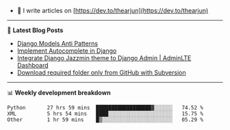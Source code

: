 <!-- ![My Profile Introduction Image](https://i.ibb.co/tLFZ15Q/gh.png) -->
- 📝 I write articles on [https://dev.to/thearjun](https://dev.to/thearjun)

-------

📕 **Latest Blog Posts**
<!-- BLOG-POST-LIST:START -->
- [Django Models Anti Patterns](https://dev.to/thearjun/django-models-anti-patterns-1ma1)
- [Implement Autocomplete in Django](https://dev.to/thearjun/implement-autocomplete-in-django-3h20)
- [Integrate Django Jazzmin theme to Django Admin | AdminLTE Dashboard](https://dev.to/thearjun/integrate-django-jazzmin-theme-to-django-admin-adminlte-dashboard-5aao)
- [Download required folder only from GitHub with Subversion](https://dev.to/thearjun/download-required-folder-only-from-github-with-subversion-2gpc)
<!-- BLOG-POST-LIST:END -->

-------

📊 **Weekly development breakdown**
<!--START_SECTION:waka-->

```text
Python       27 hrs 59 mins  ██████████████████▓░░░░░░   74.52 %
XML          5 hrs 54 mins   ████░░░░░░░░░░░░░░░░░░░░░   15.75 %
Other        1 hr 59 mins    █▒░░░░░░░░░░░░░░░░░░░░░░░   05.29 %
```

<!--END_SECTION:waka-->
<img src='https://profile-counter.glitch.me/thearjun/count.svg' width='0px'>
